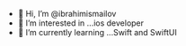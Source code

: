 - 👋 Hi, I’m @ibrahimismailov
- 👀 I’m interested in ...ios developer
- 🌱 I’m currently learning ...Swift and  SwiftUI
